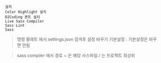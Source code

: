 ```
설치
Color Highlight 설치
D2Coding 폰트 설치
Live Sass Compiler
Sass Lint
Sass
```

> 명령 팔레트 에서 settings.json 검색후 설정 바꾸기 기본설정 : 기본설정은 바꾸면 안됨

> sass compiler 에서 경로 ~ 은 해당 사스파일  / 는 프로젝트 최상위 